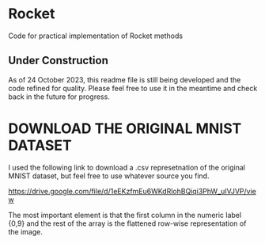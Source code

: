 # Rocket
Code for practical implementation of Rocket methods

## Under Construction

As of 24 October 2023, this readme file is still being developed and the code refined for quality.  Please feel free to use it in the meantime and check back in the future for progress.

# DOWNLOAD THE ORIGINAL MNIST DATASET

I used the following link to download a .csv represetnation of the original MNIST dataset, but feel free to use whatever source you find.

https://drive.google.com/file/d/1eEKzfmEu6WKdRlohBQiqi3PhW_uIVJVP/view

The most important element is that the first column in the numeric label {0,9} and the rest of the array is the flattened row-wise representation of the image.
